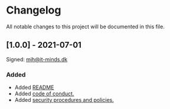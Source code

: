 # Changelog

All notable changes to this project will be documented in this file.

## [1.0.0] - 2021-07-01

Signed: mjh@it-minds.dk

### Added

- Added [README](./README.md)
- Added [code of conduct.](./CODE_OF_CONDUCT.md)
- Added [security procedures and policies.](./SECURITY.md)
